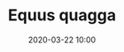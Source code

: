---
layout: animal
title: "Equus quagga"
date: 2020-03-22 10:00
published: true
location: Melbourne Zoo, Victoria, Australia
categories: animal
images: 1
thumb: 1
permalink: "/animal/:title/"
tags:
- zebra
---